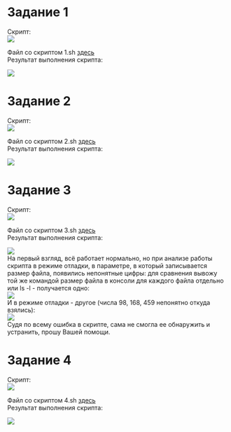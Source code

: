 # Задание 1
Скрипт:    
![](https://github.com/OlgaLesnykh/screenshots/blob/main/Bash_011.png)

Файл со скриптом 1.sh [здесь]()    
Результат выполнения скрипта:    

![](https://github.com/OlgaLesnykh/screenshots/blob/main/Bash_012.png)
# Задание 2
Скрипт:    
![](https://github.com/OlgaLesnykh/screenshots/blob/main/Bash_013.png)

Файл со скриптом 2.sh [здесь]()    
Результат выполнения скрипта:    

![](https://github.com/OlgaLesnykh/screenshots/blob/main/Bash_014.png)
# Задание 3
Скрипт:    
![](https://github.com/OlgaLesnykh/screenshots/blob/main/Bash_017.png)

Файл со скриптом 3.sh [здесь]()    
Результат выполнения скрипта:    

![](https://github.com/OlgaLesnykh/screenshots/blob/main/Bash_022.png)    
На первый взгляд, всё работает нормально, но при анализе работы скрипта в режиме отладки, в параметре, в который записывается размер файла, появились непонятные цифры: для сравнения вывожу той же командой размер файла в консоли для каждого файла отдельно или ls -l - получается одно:    
![](https://github.com/OlgaLesnykh/screenshots/blob/main/Bash_020.png)    
И в режиме отладки - другое (числа 98, 168, 459 непонятно откуда взялись):    
![](https://github.com/OlgaLesnykh/screenshots/blob/main/Bash_021.png)    
Судя по всему ошибка в скрипте, сама не смогла ее обнаружить и устранить, прошу Вашей помощи.
# Задание 4
Скрипт:    
![](https://github.com/OlgaLesnykh/screenshots/blob/main/Bash_023.png)

Файл со скриптом 4.sh [здесь]()    
Результат выполнения скрипта:    

![](https://github.com/OlgaLesnykh/screenshots/blob/main/Bash_024.png)
